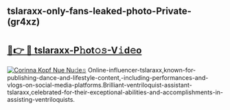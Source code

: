 ## tslaraxx-only-fans​-leaked-photo​-Private-(gr4xz)


# <h2><a href="https://mediaupload.pro?title=tslaraxx&ref=git">🔗👉 🔴 tslaraxx-P𝚑ot𝚘𝚜-V𝚒d𝚎o</a></h2>

[![Corinna Kopf Nue Nu𝚍e𝚜](https://i.imgur.com/0qMVB7G.gif)](https://mediaupload.pro?title=tslaraxx&ref=git)
Online-influencer-tslaraxx,known-for-publishing-dance-and-lifestyle-content,-including-performances-and-vlogs-on-social-media-platforms.Brilliant-ventriloquist-assistant-tslaraxx,celebrated-for-their-exceptional-abilities-and-accomplishments-in-assisting-ventriloquists.  